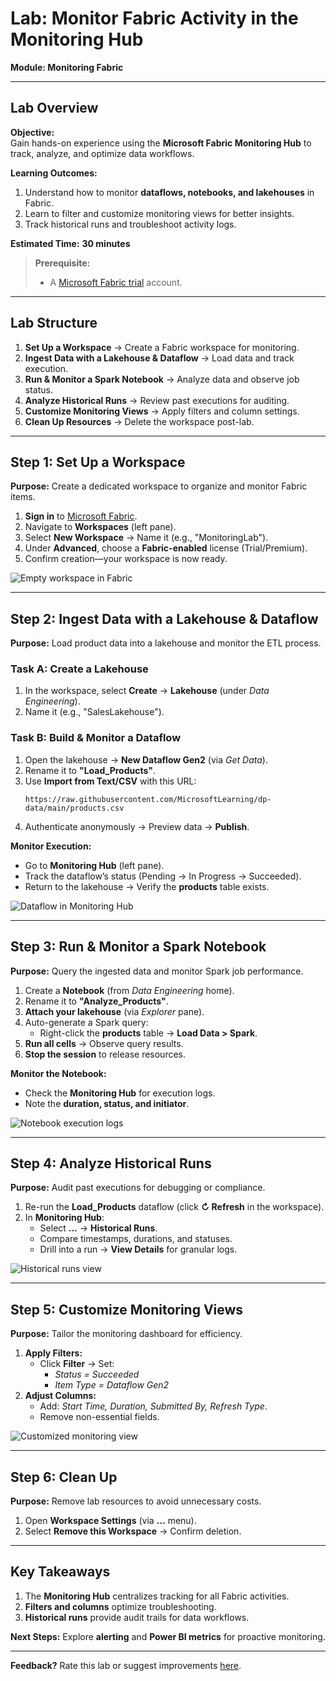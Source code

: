 # **Lab: Monitor Fabric Activity in the Monitoring Hub**  
**Module: Monitoring Fabric**  

---

## **Lab Overview**  
**Objective:**  
Gain hands-on experience using the **Microsoft Fabric Monitoring Hub** to track, analyze, and optimize data workflows.  

**Learning Outcomes:**  
1. Understand how to monitor **dataflows, notebooks, and lakehouses** in Fabric.  
2. Learn to filter and customize monitoring views for better insights.  
3. Track historical runs and troubleshoot activity logs.  

**Estimated Time:** **30 minutes**  

> **Prerequisite:**  
> - A [Microsoft Fabric trial](https://learn.microsoft.com/fabric/get-started/fabric-trial) account.  

---

## **Lab Structure**  
1. **Set Up a Workspace** → Create a Fabric workspace for monitoring.  
2. **Ingest Data with a Lakehouse & Dataflow** → Load data and track execution.  
3. **Run & Monitor a Spark Notebook** → Analyze data and observe job status.  
4. **Analyze Historical Runs** → Review past executions for auditing.  
5. **Customize Monitoring Views** → Apply filters and column settings.  
6. **Clean Up Resources** → Delete the workspace post-lab.  

---

## **Step 1: Set Up a Workspace**  
**Purpose:** Create a dedicated workspace to organize and monitor Fabric items.  

1. **Sign in** to [Microsoft Fabric](https://app.fabric.microsoft.com).  
2. Navigate to **Workspaces** (left pane).  
3. Select **New Workspace** → Name it (e.g., "MonitoringLab").  
4. Under **Advanced**, choose a **Fabric-enabled** license (Trial/Premium).  
5. Confirm creation—your workspace is now ready.  

![Empty workspace in Fabric](./Images/new-workspace.png)  

---

## **Step 2: Ingest Data with a Lakehouse & Dataflow**  
**Purpose:** Load product data into a lakehouse and monitor the ETL process.  

### **Task A: Create a Lakehouse**  
1. In the workspace, select **Create** → **Lakehouse** (under *Data Engineering*).  
2. Name it (e.g., "SalesLakehouse").  

### **Task B: Build & Monitor a Dataflow**  
1. Open the lakehouse → **New Dataflow Gen2** (via *Get Data*).  
2. Rename it to **"Load_Products"**.  
3. Use **Import from Text/CSV** with this URL:  
   ```plaintext
   https://raw.githubusercontent.com/MicrosoftLearning/dp-data/main/products.csv
   ```  
4. Authenticate anonymously → Preview data → **Publish**.  

**Monitor Execution:**  
- Go to **Monitoring Hub** (left pane).  
- Track the dataflow’s status (Pending → In Progress → Succeeded).  
- Return to the lakehouse → Verify the **products** table exists.  

![Dataflow in Monitoring Hub](./Images/monitor-dataflow.png)  

---

## **Step 3: Run & Monitor a Spark Notebook**  
**Purpose:** Query the ingested data and monitor Spark job performance.  

1. Create a **Notebook** (from *Data Engineering* home).  
2. Rename it to **"Analyze_Products"**.  
3. **Attach your lakehouse** (via *Explorer* pane).  
4. Auto-generate a Spark query:  
   - Right-click the **products** table → **Load Data > Spark**.  
5. **Run all cells** → Observe query results.  
6. **Stop the session** to release resources.  

**Monitor the Notebook:**  
- Check the **Monitoring Hub** for execution logs.  
- Note the **duration, status, and initiator**.  

![Notebook execution logs](./Images/monitor-notebook.png)  

---

## **Step 4: Analyze Historical Runs**  
**Purpose:** Audit past executions for debugging or compliance.  

1. Re-run the **Load_Products** dataflow (click **↻ Refresh** in the workspace).  
2. In **Monitoring Hub**:  
   - Select **…** → **Historical Runs**.  
   - Compare timestamps, durations, and statuses.  
   - Drill into a run → **View Details** for granular logs.  

![Historical runs view](./Images/historical-runs.png)  

---

## **Step 5: Customize Monitoring Views**  
**Purpose:** Tailor the monitoring dashboard for efficiency.  

1. **Apply Filters:**  
   - Click **Filter** → Set:  
     - *Status = Succeeded*  
     - *Item Type = Dataflow Gen2*  
2. **Adjust Columns:**  
   - Add: *Start Time, Duration, Submitted By, Refresh Type*.  
   - Remove non-essential fields.  

![Customized monitoring view](./Images/monitor-columns.png)  

---

## **Step 6: Clean Up**  
**Purpose:** Remove lab resources to avoid unnecessary costs.  

1. Open **Workspace Settings** (via **…** menu).  
2. Select **Remove this Workspace** → Confirm deletion.  

---

## **Key Takeaways**  
1. The **Monitoring Hub** centralizes tracking for all Fabric activities.  
2. **Filters and columns** optimize troubleshooting.  
3. **Historical runs** provide audit trails for data workflows.  

**Next Steps:** Explore **alerting** and **Power BI metrics** for proactive monitoring.  

--- 

**Feedback?** Rate this lab or suggest improvements [here](#).
